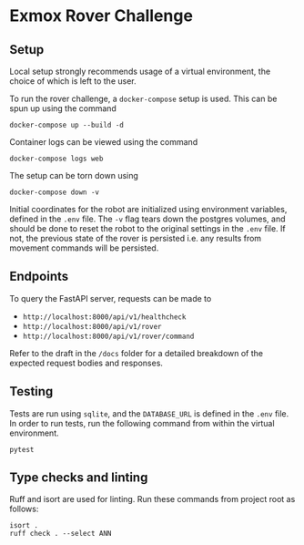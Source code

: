 # Exmox Rover Challenge

## Setup

Local setup strongly recommends usage of a virtual environment, the choice of which is left to the user.

To run the rover challenge, a `docker-compose` setup is used.
This can be spun up using the command
```commandline
docker-compose up --build -d
```

Container logs can be viewed using the command
```commandline
docker-compose logs web
```

The setup can be torn down using
```commandline
docker-compose down -v
```

Initial coordinates for the robot are initialized using environment variables, defined in the `.env` file.
The `-v` flag tears down the postgres volumes, and should be done to reset the robot to the original settings in the `.env` file.
If not, the previous state of the rover is persisted i.e. any results from movement commands will be persisted.


## Endpoints

To query the FastAPI server, requests can be made to
- `http://localhost:8000/api/v1/healthcheck`
- `http://localhost:8000/api/v1/rover`
- `http://localhost:8000/api/v1/rover/command`

Refer to the draft in the `/docs` folder for a detailed breakdown of the expected request bodies and responses.


## Testing

Tests are run using `sqlite`, and the `DATABASE_URL` is defined in the `.env` file.
In order to run tests, run the following command from within the virtual environment.
```commandline
pytest
```


## Type checks and linting

Ruff and isort are used for linting.
Run these commands from project root as follows:

```commandline
isort .
ruff check . --select ANN
```